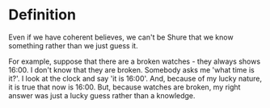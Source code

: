 # Definition

Even if we have coherent believes, we can't be Shure that we know something rather than we just guess it. 

For example, suppose that there are a broken watches - they always shows 16:00. I don't know that they are broken. Somebody asks me 'what time is it?'. I look at the clock and say 'it is 16:00'. And, because of my lucky nature, it is true that now is 16:00. But, because watches are broken, my right answer was just a lucky guess rather than  a knowledge.